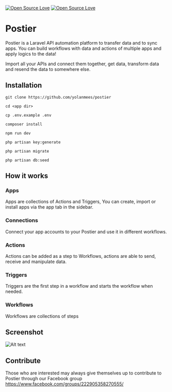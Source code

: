 [![Open Source Love](https://badges.frapsoft.com/os/gpl/gpl.svg?v=102)](https://github.com/ellerbrock/open-source-badge/)
[![Open Source Love](https://badges.frapsoft.com/os/v1/open-source.svg?v=102)](https://github.com/ellerbrock/open-source-badge/)
# Postier
Postier is a Laravel API automation platform to transfer data and to sync apps. You can build workflows with data and actions of multiple apps and apply logics to the data!

Import all your APIs and connect them together, get data, transform data and resend the data to somewhere else.


## Installation

`git clone https://github.com/yolanmees/postier`

`cd <app dir>`

`cp .env.example .env`


`composer install`


`npm run dev`

`php artisan key:generate`


`php artisan migrate`

`php artisan db:seed`


## How it works

### Apps
Apps are collections of Actions and Triggers, You can create, import or install apps via the app tab in the sidebar.

### Connections
Connect your app accounts to your Postier and use it in different workflows.

### Actions
Actions can be added as a step to Workflows, actions are able to send, receive and manipulate data.

### Triggers
Triggers are the first step in a workflow and starts the workflow when needed. 

### Workflows
Workflows are collections of steps




## Screenshot
![Alt text](public/screenshots/1.png)

## Contribute
Those who are interested may always give themselves up to contribute to Postier through our Facebook group
https://www.facebook.com/groups/222905358270555/
